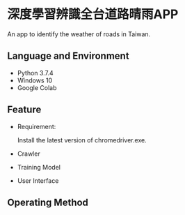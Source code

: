 # 深度學習辨識全台道路晴雨APP
An app to identify the weather of roads in Taiwan.

## Language and Environment
* Python 3.7.4
* Windows 10
* Google Colab

## Feature
* Requirement:

    Install the latest version of chromedriver.exe.
* Crawler


* Training Model

* User Interface

## Operating Method
